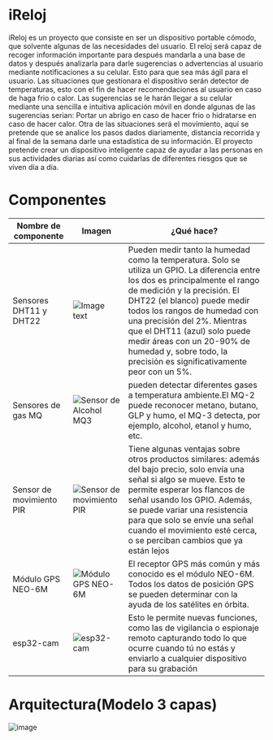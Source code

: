 # iReloj
iReloj es un proyecto que consiste en ser un dispositivo portable cómodo, que solvente algunas de las necesidades del usuario. El reloj será capaz de recoger información importante para después mandarla a una base de datos y después analizarla para darle sugerencias o advertencias al usuario mediante notificaciones a su celular. Esto para que sea más ágil para el usuario.  Las situaciones que gestionara el dispositivo serán detector de temperaturas, esto con el fin de hacer recomendaciones al usuario en caso de haga frio o calor. Las sugerencias se le harán llegar a su celular mediante una sencilla e intuitiva aplicación móvil en donde algunas de las sugerencias serian: Portar un abrigo en caso de hacer frio o hidratarse en caso de hacer calor.  Otra de las situaciones será el movimiento, aquí se pretende que se analice los pasos dados diariamente, distancia recorrida y al final de la semana darle una estadística de su información.  El proyecto pretende crear un dispositivo inteligente capaz de ayudar a las personas en sus actividades diarias así como cuidarlas de diferentes riesgos que se viven día a día. 

# Componentes
| Nombre de componente | Imagen | ¿Qué hace? |
| ------------- | ------------- | ------------- |
| Sensores DHT11 y DHT22  | ![Image text](https://user-images.githubusercontent.com/44191076/53887826-0ebece80-405e-11e9-997b-a9f1b5e67a41.jpg)  | Pueden medir tanto la humedad como la temperatura. Solo se utiliza un GPIO. La diferencia entre los dos es principalmente el rango de medición y la precisión. El DHT22 (el blanco) puede medir todos los rangos de humedad con una precisión del 2%. Mientras que el DHT11 (azul) solo puede medir áreas con un 20-90% de humedad y, sobre todo, la precisión es significativamente peor con un 5%. |
| Sensores de gas MQ  | ![Sensor de Alcohol MQ3](https://naylampmechatronics.com/249-large_default/sensor-de-alcohol-mq3.jpg) | pueden detectar diferentes gases a temperatura ambiente.El MQ-2 puede reconocer metano, butano, GLP y humo, el MQ-3 detecta, por ejemplo, alcohol, etanol y humo, etc. |
| Sensor de movimiento PIR  | ![Sensor de movimiento PIR](https://www.albri.com.mx/fotos_producto/5030.jpg)   | Tiene algunas ventajas sobre otros productos similares: además del bajo precio, solo envía una señal si algo se mueve. Esto te permite esperar los flancos de señal usando los GPIO. Además, se puede variar una resistencia para que solo se envíe una señal cuando el movimiento esté cerca, o se perciban cambios que ya están lejos  |
| Módulo GPS NEO-6M  | ![Módulo GPS NEO-6M](https://media.naylampmechatronics.com/294-superlarge_default/modulo-gps-neo-6m.jpg)  | El receptor GPS más común y más conocido es el módulo NEO-6M. Todos los datos de posición GPS se pueden determinar con la ayuda de los satélites en órbita.  |
| esp32-cam  | ![esp32-cam]([https://hackster.imgix.net/uploads/attachments/925687/esp-eye-1-1317x800_mD2IVcBoSI.png?auto=compress%2Cformat&w=900&h=675&fit=min](https://www.hwlibre.com/wp-content/uploads/2020/12/esp32-cam-1024x576.jpg.webp))  | Esto le permite nuevas funciones, como las de vigilancia o espionaje remoto capturando todo lo que ocurre cuando tú no estás y enviarlo a cualquier dispositivo para su grabación  |

# Arquitectura(Modelo 3 capas)
![image](https://user-images.githubusercontent.com/68245966/173076941-b6275311-959d-479a-8c91-311c853080a8.png)

